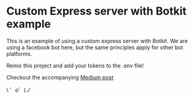 Custom Express server with Botkit example
=========================

This is an example of using a custom express server with Botkit. We are using a facebook bot here, but the same principles apply for other bot platforms. 

Remix this project and add your tokens to the .env file!

Checkout the accompanying [Medium post](https://medium.com/@jonchurch/use-your-own-express-server-with-botkit-86f6a4e10f06)


\ ゜o゜)ノ
